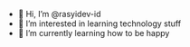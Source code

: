 - 👋 Hi, I’m @rasyidev-id
- 👀 I’m interested in learning technology stuff
- 🌱 I’m currently learning how to be happy

<!---
rasyidev-id/rasyidev-id is a ✨ special ✨ repository because its `README.md` (this file) appears on your GitHub profile.
You can click the Preview link to take a look at your changes.
--->
